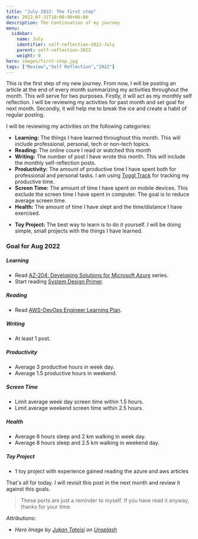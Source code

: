 ```yaml
---
title: "July 2022: The first step"
date: 2022-07-31T10:00:00+06:00
description: The Continuation of my journey
menu:
  sidebar:
    name: July
    identifier: self-reflection-2022-July
    parent: self-reflection-2022
    weight: 0
hero: images/first-step.jpg
tags: ["Review","Self Reflection","2022"]
---
```


This is the first step of my new journey. From now, I will be posting an article at the end of every month summarizing my activities throughout the month. This will serve for two purposes. Firstly, it will act as my monthly self reflection. I will be reviewing my activities for past month and set goal for next month. Secondly, it will help me to break the ice and create a habit of regular posting.

I will be reviewing my activities on the following categories:

- **Learning:** The things I have learned throughout this month. This will include professional, personal, tech or non-tech topics.
- **Reading:** The online coure I read or watched this month
- **Writing:** The number of post I have wrote this month. This will include the monthly self-reflection posts.
- **Productivity:** The amount of productive time I have spent both for professional and personal tasks. I am using [Toggl Track](https://toggl.com/track/) for tracking my productive time.
- **Screen Time:** The amount of time I have spent on mobile devices. This exclude the screen time I have spent in computer. The goal is to reduce average screen time.
- **Health:** The amount of time I have slept and the time/distance I have exercised.
<!-- - **OSS Contribution:** Any contribution to open-source project. This include my own OSS projects or any third-party projects. -->
- **Toy Project:** The best way to learn is to do it yourself. I will be doing simple, small projects with the things I have learned.

### Goal for Aug 2022

##### Learning

- Read [AZ-204: Developing Solutions for Microsoft Azure](<https://docs.microsoft.com/en-us/certifications/exams/az-204>) series.
- Start reading [System Design Primer](https://github.com/donnemartin/system-design-primer).

##### Reading

- Read [AWS-DevOps Engineer Learning Plan](https://explore.skillbuilder.aws/learn/lp/85/DevOps%2520Engineer%2520Learning%2520Plan).

##### Writing

- At least 1 post.

##### Productivity

- Average 3 productive hours in week day.
- Average 1.5 productive hours in weekend.

##### Screen Time

- Limit average week day screen time within 1.5 hours.
- Limit average weekend screen time within 2.5 hours.

##### Health

- Average 6 hours sleep and 2 km walking in week day.
- Average 8 hours sleep and 2.5 km walking in weekend day.

<!-- ##### OSS Contribution

- Fix at least 1 bug in [hugo-toha/toha](https://github.com/hugo-toha/toha).
- Finish at least 2 section in new hugo theme. -->

##### Toy Project

- 1 toy project with experience gained reading the azure and aws articles

That's all for today. I will revisit this post in the next month and review it against this goals.

> These ports are just a reminder to myself. If you have read it anyway, thanks for your time.

*Attributions:*

- *Hero Image by [Jukan Tateisi](https://unsplash.com/@tateisimikito?utm_source=unsplash&utm_medium=referral&utm_content=creditCopyText) on [Unsplash](https://unsplash.com/?utm_source=unsplash&utm_medium=referral&utm_content=creditCopyText)*
